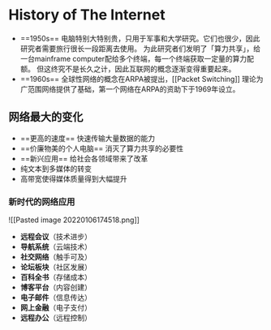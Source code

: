 # History of The Internet
- ==1950s== 电脑特别大特别贵，只用于军事和大学研究。它们也很少，因此研究者需要旅行很长一段距离去使用。
为此研究者们发明了「算力共享」，给一台mainframe computer配给多个终端，每一个终端获取一定量的算力配额。
但这终究不是长久之计，因此互联网的概念逐渐变得重要起来。
- ==1960s== 全球性网络的概念在ARPA被提出，[[Packet Switching]] 理论为广范围网络提供了基础，第一个网络在ARPA的资助下于1969年设立。


## 网络最大的变化
- ==更高的速度== 快速传输大量数据的能力
- ==价廉物美的个人电脑== 消灭了算力共享的必要性
- ==新兴应用== 给社会各领域带来了改革
- 纯文本到多媒体的转变
- 高带宽使得媒体质量得到大幅提升

### 新时代的网络应用
![[Pasted image 20220106174518.png]]

- **远程会议**（技术进步）
- **导航系统**（云端技术）
- **社交网络**（触手可及）
- **论坛板块**（社区发展）
- **百科全书**（存储成本）
- **博客平台**（内容创建）
- **电子邮件**（信息传达）
- **网上金融**（电子支付）
- **远程办公**（远程控制）